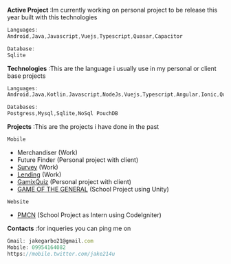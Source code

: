

**Active Project** 
:Im currently working on personal project to be release this year built with this technologies
```javascript
Languages:
Android,Java,Javascript,Vuejs,Typescript,Quasar,Capacitor

Database:
Sqlite  
```

**Technologies**
:This are the language i usually use in my personal or client base projects   
```javascript
Languages:
Android,Java,Kotlin,Javascript,NodeJs,Vuejs,Typescript,Angular,Ionic,Quasar,Capacitor,Cordova,Python,CodeIgniter,Bootstrap,SASS,Unity

Databases:
Postgress,Mysql,Sqlite,NoSql PouchDB

```

**Projects**
:This are the projects i have done in the past
```javascript
Mobile 
```
 - Merchandiser (Work)
 - Future Finder (Personal project with client)
 - [Survey](https://github.com/Jake21x/mycreations/tree/master/Lending%20App) (Work)
 - [Lending](https://github.com/Jake21x/mycreations/tree/master/Lending%20App) (Work)
 - [GamixQuiz](https://github.com/Jake21x/mycreations/tree/master/C1%20GamixQuiz) (Personal project with client)
 - [GAME OF THE GENERAL](https://github.com/Jake21x/mycreations/tree/master/Game%20Of%20The%20General) (School Project using Unity)  
```javascript
Website 
```
 - [PMCN](https://github.com/Jake21x/mycreations/tree/master/PCMN) (School Project as Intern using CodeIgniter)  
 
**Contacts**
:for inqueries you can ping me on
```javascript
Gmail: jakegarbo21@gmail.com
Mobile: 09954164082
https://mobile.twitter.com/jake214u
